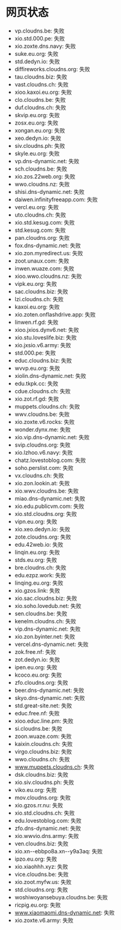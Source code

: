 # 网页状态
- vp.cloudns.be: 失败
- xio.std.000.pe: 失败
- xio.zoxte.dns.navy: 失败
- suke.eu.org: 失败
- std.dedyn.io: 失败
- diffireworks.cloudns.org: 失败
- tau.cloudns.biz: 失败
- vast.cloudns.ch: 失败
- xioo.kaxoi.eu.org: 失败
- clo.cloudns.be: 失败
- duf.cloudns.ch: 失败
- skvip.eu.org: 失败
- zosx.eu.org: 失败
- xongan.eu.org: 失败
- xeo.dedyn.io: 失败
- siv.cloudns.ph: 失败
- skyle.eu.org: 失败
- vp.dns-dynamic.net: 失败
- sch.cloudns.be: 失败
- xio.zos.22web.org: 失败
- wwo.cloudns.nz: 失败
- shisi.dns-dynamic.net: 失败
- daiwen.infinityfreeapp.com: 失败
- vercl.eu.org: 失败
- uto.cloudns.ch: 失败
- xio.std.kesug.com: 失败
- std.kesug.com: 失败
- pan.cloudns.org: 失败
- fox.dns-dynamic.net: 失败
- xio.zon.myredirect.us: 失败
- zoot.unaux.com: 失败
- inwen.wuaze.com: 失败
- xioo.wwo.cloudns.nz: 失败
- vipk.eu.org: 失败
- sac.cloudns.biz: 失败
- lzi.cloudns.ch: 失败
- kaxoi.eu.org: 失败
- xio.zoten.onflashdrive.app: 失败
- linwen.rf.gd: 失败
- xioo.jxios.dynv6.net: 失败
- xio.stu.loveslife.biz: 失败
- xio.jxsio.v6.army: 失败
- std.000.pe: 失败
- educ.cloudns.biz: 失败
- wvvp.eu.org: 失败
- xiolin.dns-dynamic.net: 失败
- edu.tkpk.cc: 失败
- cdue.cloudns.ch: 失败
- xio.zot.rf.gd: 失败
- muppets.cloudns.ch: 失败
- wwv.cloudns.be: 失败
- xio.zoxte.v6.rocks: 失败
- wonder.dynx.me: 失败
- xio.vip.dns-dynamic.net: 失败
- svip.cloudns.org: 失败
- xio.lzhoo.v6.navy: 失败
- chatz.lovestoblog.com: 失败
- soho.perslist.com: 失败
- vx.cloudns.ch: 失败
- xio.zon.lookin.at: 失败
- xio.wwv.cloudns.be: 失败
- miao.dns-dynamic.net: 失败
- xio.edu.publicvm.com: 失败
- xio.std.cloudns.org: 失败
- vipn.eu.org: 失败
- xio.xeo.dedyn.io: 失败
- zote.cloudns.org: 失败
- edu.42web.io: 失败
- linqin.eu.org: 失败
- stds.eu.org: 失败
- bre.cloudns.ch: 失败
- edu.ezpz.work: 失败
- linqing.eu.org: 失败
- xio.gzos.link: 失败
- xio.sac.cloudns.biz: 失败
- xio.soho.lovedub.net: 失败
- sen.cloudns.be: 失败
- kenelm.cloudns.ch: 失败
- vip.dns-dynamic.net: 失败
- xio.zon.byinter.net: 失败
- vercel.dns-dynamic.net: 失败
- zok.free.nf: 失败
- zot.dedyn.io: 失败
- ipen.eu.org: 失败
- kcoco.eu.org: 失败
- zfo.cloudns.org: 失败
- beer.dns-dynamic.net: 失败
- skyo.dns-dynamic.net: 失败
- std.great-site.net: 失败
- educ.free.nf: 失败
- xioo.educ.line.pm: 失败
- si.cloudns.be: 失败
- zoon.wuaze.com: 失败
- kaixin.cloudns.ch: 失败
- virgo.cloudns.biz: 失败
- wwo.cloudns.ch: 失败
- www.muppets.cloudns.ch: 失败
- dsk.cloudns.biz: 失败
- xio.siv.cloudns.ph: 失败
- viko.eu.org: 失败
- mov.cloudns.org: 失败
- xio.gzos.rr.nu: 失败
- xio.std.cloudns.ch: 失败
- edu.lovestoblog.com: 失败
- zfo.dns-dynamic.net: 失败
- xio.wwvio.dns.army: 失败
- ven.cloudns.biz: 失败
- xio.xn--ebbpo8a.xn--y9a3aq: 失败
- ipzo.eu.org: 失败
- xio.xiaohhh.xyz: 失败
- vice.cloudns.be: 失败
- xio.zoot.myfw.us: 失败
- std.cloudns.org: 失败
- woshiwoyansebuya.cloudns.be: 失败
- ricpig.eu.org: 失败
- www.xiaomaomi.dns-dynamic.net: 失败
- xio.zoxte.v6.army: 失败
